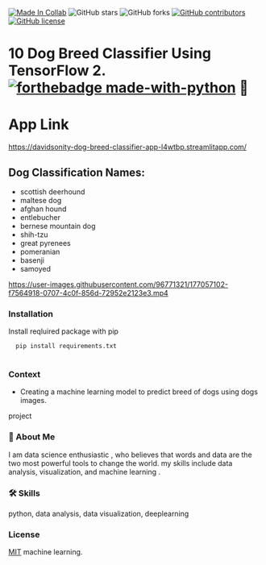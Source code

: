 [![Made In Collab](https://colab.research.google.com/assets/colab-badge.svg)](https://colab.research.google.com/github/Davidsonity/Dog_Breed_Classifier/blob/main/Notebook/Dog_Breed_Prediction.ipynb)
![GitHub stars](https://img.shields.io/github/stars/Davidsonity/Dog_Breed_Classifier)
![GitHub forks](https://img.shields.io/github/forks/Davidsonity/Dog_Breed_Classifier)
[![GitHub contributors](https://img.shields.io/github/contributors/Davidsonity/Dog_Breed_Classifier.svg)](https://GitHub.com/Davidsonity/Dog_Breed_Classifier/graphs/contributors/)
[![GitHub license](https://img.shields.io/github/license/Davidsonity/Dog_Breed_Classifier.svg)](https://github.com/Davidsonity/Dog_Breed_Classifier/blob/master/LICENSE)

# 10 Dog Breed Classifier Using TensorFlow 2.[![forthebadge made-with-python](https://img.icons8.com/color/48/000000/tensorflow.png)](https://www.tensorflow.org/) 🐶

# App Link 
https://davidsonity-dog-breed-classifier-app-l4wtbp.streamlitapp.com/



## Dog Classification Names:
- scottish deerhound
- maltese dog
- afghan hound 
- entlebucher 
- bernese mountain dog 
- shih-tzu
- great pyrenees
- pomeranian
- basenji
- samoyed

https://user-images.githubusercontent.com/96771321/177057102-f7564918-0707-4c0f-856d-72952e2123e3.mp4


### Installation
Install reqluired package with pip

```bash
  pip install requirements.txt
  
```
### Context
- Creating a machine learning model to predict breed of dogs using dogs images.

project
### 🚀 About Me

I am data science enthusiastic , who believes that words and data are the two most powerful tools to change the world.
my skills include data analysis, visualization, and machine learning .


### 🛠 Skills
python, data analysis, data visualization, deeplearning


### License

[MIT](https://choosealicense.com/licenses/mit/) machine learning.
